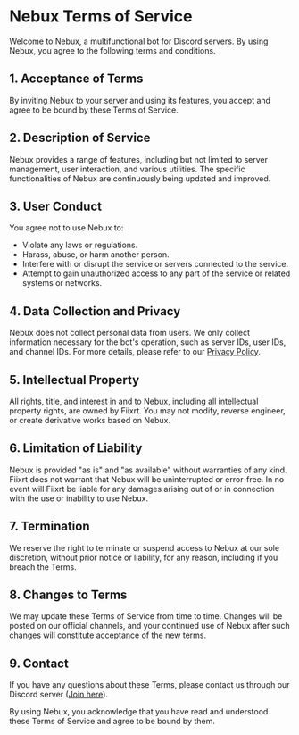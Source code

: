 # Nebux Terms of Service

Welcome to Nebux, a multifunctional bot for Discord servers. By using Nebux, you agree to the following terms and conditions.

## 1. Acceptance of Terms

By inviting Nebux to your server and using its features, you accept and agree to be bound by these Terms of Service.

## 2. Description of Service

Nebux provides a range of features, including but not limited to server management, user interaction, and various utilities. The specific functionalities of Nebux are continuously being updated and improved.

## 3. User Conduct

You agree not to use Nebux to:
- Violate any laws or regulations.
- Harass, abuse, or harm another person.
- Interfere with or disrupt the service or servers connected to the service.
- Attempt to gain unauthorized access to any part of the service or related systems or networks.

## 4. Data Collection and Privacy

Nebux does not collect personal data from users. We only collect information necessary for the bot's operation, such as server IDs, user IDs, and channel IDs. For more details, please refer to our [Privacy Policy](Privacidad_en.md).

## 5. Intellectual Property

All rights, title, and interest in and to Nebux, including all intellectual property rights, are owned by Fiixrt. You may not modify, reverse engineer, or create derivative works based on Nebux.

## 6. Limitation of Liability

Nebux is provided "as is" and "as available" without warranties of any kind. Fiixrt does not warrant that Nebux will be uninterrupted or error-free. In no event will Fiixrt be liable for any damages arising out of or in connection with the use or inability to use Nebux.

## 7. Termination

We reserve the right to terminate or suspend access to Nebux at our sole discretion, without prior notice or liability, for any reason, including if you breach the Terms.

## 8. Changes to Terms

We may update these Terms of Service from time to time. Changes will be posted on our official channels, and your continued use of Nebux after such changes will constitute acceptance of the new terms.

## 9. Contact

If you have any questions about these Terms, please contact us through our Discord server ([Join here](https://discord.gg/c8zCBhrNm)).

By using Nebux, you acknowledge that you have read and understood these Terms of Service and agree to be bound by them.
